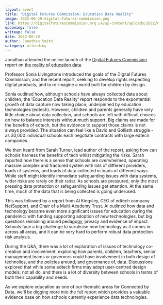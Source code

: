 ```yaml
---
layout: event
title: "Digital Futures Commission: Education Data Reality"
image: 2022-06-29-digital-futures-commission.png
link: https://digitalfuturescommission.org.uk/wp-content/uploads/2022/06/Education-data-reality-report.pdf
upcoming: false
writeup: false
date: 2022-06-29
author: Jonathan Smith
category: attending
---
```


Jonathan attended the online launch of the [Digital Futures Commission](https://digitalfuturescommission.org.uk/) report on [the reality of education data](https://digitalfuturescommission.org.uk/wp-content/uploads/2022/06/Education-data-reality-report.pdf). 

<!--more-->

Professor Sonia Livingstone introduced the goals of the Digital Futures Commission, and the recent report, seeking to develop rights respecting digital products, and to re-imagine a world built for children by design.
 
Sonia outlined how, although schools have always collected data about children, the 'Education Data Reality' report responds to the expontential growth of data capture now taking place, underpinned by education technologies (edtech). However, children and parents generally have very little choice about data collection, and schools are left with difficult choices on how to balance interests without much support. Big claims are made for the benefits of edtech, but the evidence to support those claims is not always provided. The situation can feel like a David and Golliath struggle - as 30,000 individual schools each negotiate contracts with large edtech companies. 

We then heard from Sarah Turner, lead author of the report, asking how can schools harness the benefits of tech whilst mitigating the risks. Sarah reported how there is a sense that schools are overwhelmed, operating massive complex and fractured system with lots of different providers, loads of systems, and loads of data collected in loads of different ways. While staff might identify immediate safeguarding issues with data systems, wider risks are rarely on their radar. As schools are pressured, only the most pressing data protection or safeguarding issues get attention. At the same time, much of the data that is being collected is going underused. 

This was followed by a report from Al Kingsley, CEO of edtech company NetSupport, and Chair of a Multi-Academy Trust. Al outlined how data and technology became even more significant issues for education during the pandemic: with funding supporting adoption of new technologies, but big questions remaining around pedagogy, privacy and evidence of impact. Schools face a big challenge to scrutinise new technology as it comes in across all areas, and it can be very hard to perform robust data protection risk analysis. 

During the Q&A, there was a lot of exploration of issues of technology co-creation and involvement, exploring how parents, children, teachers, senior management teams or governors could have involvement in both design of technolies, and the policies around, and governance of, data. Discussions explored that while some edtech firms may adopt user-centred design models, not all do, and there is a lot of diversity between schools in terms of both their capability and needs.

As we explore education as one of our thematic areas for Connected by Data, we'll be digging more into the full report which provides a valuable evidence base on how schools currently experience data technologies. 